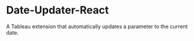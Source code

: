 # Date-Updater-React
A Tableau extension that automatically updates a parameter to the current date.
